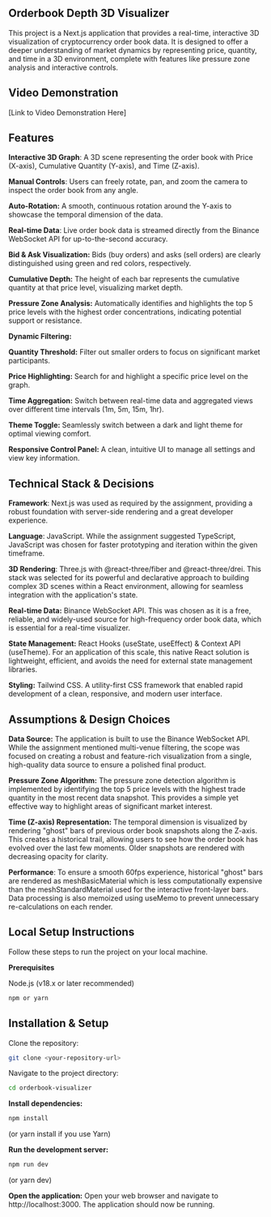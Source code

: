 ## Orderbook Depth 3D Visualizer

This project is a Next.js application that provides a real-time, interactive 3D visualization of cryptocurrency order book data. It is designed to offer a deeper understanding of market dynamics by representing price, quantity, and time in a 3D environment, complete with features like pressure zone analysis and interactive controls.

## Video Demonstration
[Link to Video Demonstration Here]

## Features
**Interactive 3D Graph**: A 3D scene representing the order book with Price (X-axis), Cumulative Quantity (Y-axis), and Time (Z-axis).

**Manual Controls**: Users can freely rotate, pan, and zoom the camera to inspect the order book from any angle.

**Auto-Rotation:** A smooth, continuous rotation around the Y-axis to showcase the temporal dimension of the data.

**Real-time Data**: Live order book data is streamed directly from the Binance WebSocket API for up-to-the-second accuracy.

**Bid & Ask Visualization:** Bids (buy orders) and asks (sell orders) are clearly distinguished using green and red colors, respectively.

**Cumulative Depth:** The height of each bar represents the cumulative quantity at that price level, visualizing market depth.

**Pressure Zone Analysis:** Automatically identifies and highlights the top 5 price levels with the highest order concentrations, indicating potential support or resistance.

**Dynamic Filtering:**

**Quantity Threshold:** Filter out smaller orders to focus on significant market participants.

**Price Highlighting:** Search for and highlight a specific price level on the graph.

**Time Aggregation:** Switch between real-time data and aggregated views over different time intervals (1m, 5m, 15m, 1hr).

**Theme Toggle:** Seamlessly switch between a dark and light theme for optimal viewing comfort.

**Responsive Control Panel:** A clean, intuitive UI to manage all settings and view key information.

## Technical Stack & Decisions
**Framework**: Next.js was used as required by the assignment, providing a robust foundation with server-side rendering and a great developer experience.

**Language**: JavaScript. While the assignment suggested TypeScript, JavaScript was chosen for faster prototyping and iteration within the given timeframe.

**3D Rendering**: Three.js with @react-three/fiber and @react-three/drei. This stack was selected for its powerful and declarative approach to building complex 3D scenes within a React environment, allowing for seamless integration with the application's state.

**Real-time Data:** Binance WebSocket API. This was chosen as it is a free, reliable, and widely-used source for high-frequency order book data, which is essential for a real-time visualizer.

**State Management:** React Hooks (useState, useEffect) & Context API (useTheme). For an application of this scale, this native React solution is lightweight, efficient, and avoids the need for external state management libraries.

**Styling:** Tailwind CSS. A utility-first CSS framework that enabled rapid development of a clean, responsive, and modern user interface.

## Assumptions & Design Choices
**Data Source:** The application is built to use the Binance WebSocket API. While the assignment mentioned multi-venue filtering, the scope was focused on creating a robust and feature-rich visualization from a single, high-quality data source to ensure a polished final product.

**Pressure Zone Algorithm:** The pressure zone detection algorithm is implemented by identifying the top 5 price levels with the highest trade quantity in the most recent data snapshot. This provides a simple yet effective way to highlight areas of significant market interest.

**Time (Z-axis) Representation:** The temporal dimension is visualized by rendering "ghost" bars of previous order book snapshots along the Z-axis. This creates a historical trail, allowing users to see how the order book has evolved over the last few moments. Older snapshots are rendered with decreasing opacity for clarity.

**Performance**: To ensure a smooth 60fps experience, historical "ghost" bars are rendered as meshBasicMaterial which is less computationally expensive than the meshStandardMaterial used for the interactive front-layer bars. Data processing is also memoized using useMemo to prevent unnecessary re-calculations on each render.

## Local Setup Instructions
Follow these steps to run the project on your local machine.

**Prerequisites**

Node.js (v18.x or later recommended)
```bash
npm or yarn
```
## Installation & Setup
Clone the repository:
```bash
git clone <your-repository-url>
```

Navigate to the project directory:

```bash
cd orderbook-visualizer
```

**Install dependencies:**
```bash
npm install
```

(or yarn install if you use Yarn)

**Run the development server:**
```bash
npm run dev
```

(or yarn dev)

**Open the application:**
Open your web browser and navigate to http://localhost:3000. The application should now be running.
